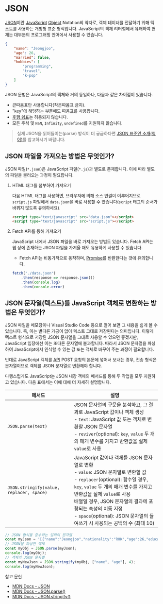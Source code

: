 # JSON

[JSON](/javascript/docs/glossary.html#json)이란 [JavaScript](/javascript/docs/glossary.html#javascript) [Object](/javascript/docs/glossary.html#객체) Notation의 약자로, 객체 데이터를 전달하기 위해 텍스트를 사용하는 개방형 표준 형식입니다. JavaScript의 객체 리터럴에서 유래하여 현재는 대부분의 프로그래밍 언어에서 사용할 수 있습니다.

```json
{
    "name": "Jeongjoo",
    "age": 26,
    "married": false,
    "hobbies": [
        "programming",
        "travel",
        "k-pop"
    ]
}
```

JSON 문법은 JavaScript의 객체와 거의 동일하나, 다음과 같은 차이점이 있습니다.

* 큰따옴표만 사용합니다(작은따옴표 금지).
* "key"에 해당하는 부분에도 따옴표를 사용합니다.
* [후행 쉼표](https://developer.mozilla.org/ko/docs/Web/JavaScript/Reference/Trailing_commas)는 허용되지 않습니다.
* 모든 주석 및 `NaN`, `Infinity`, `undefined`를 지원하지 않습니다.

> 실제 JSON을 읽어들이는(parse) 방식이 더 궁금하다면 [JSON 표준안 소개(영어)](https://www.json.org/json-en.html)를 참고하시기 바랍니다.

## JSON 파일을 가져오는 방법은 무엇인가?

JSON 파일(`*.json`)은 JavaScript 파일(`*.js`)과 별도로 존재합니다. 이에 따라 별도의 파일을 불러오는 과정이 필요합니다. 

1. HTML 태그를 첨부하여 가져오기
    
    다음 HTML 태그를 사용하면, 브라우저에 의해 소스 연결이 이루어지므로 `script.js` 파일에서 `data.json`을 바로 사용할 수 있습니다(`script` 태그의 순서가 바뀌지 않도록 유의하세요).

    ```html
    <script type="text/javascript" src="data.json"></script>
    <script type="text/javascript" src="script.js"></script>
    ```

2. Fetch API를 통해 가져오기

    JavaScript 내에서 JSON 파일을 바로 가져오는 방법도 있습니다. Fetch API는 웹 상에 존재하는 JSON 파일을 가져올 때도 유용하게 사용할 수 있습니다.

    * Fetch API는 비동기적으로 동작하며, [Promise](/javascript/docs/glossary.html#promise)를 반환한다는 것에 유의합니다.

    ```javascript
    fetch("./data.json")
        .then(response => response.json())
        .then(console.log)
        .then(console.error)
    ```

## JSON 문자열(텍스트)를 JavaScript 객체로 변환하는 방법은 무엇인가?

JSON 파일을 메모장이나 Visual Studio Code 등으로 열어 보면 그 내용을 쉽게 볼 수 있습니다. 즉, 이는 별다른 가공이 없이 텍스트 그대로 저장된다는 의미입니다. 이렇게 텍스트 형식으로 저장된 JSON 문자열을 그대로 사용할 수 있으면 좋겠지만, JavaScript 입장에선 이는 또다른 문자열에 불과합니다. 따라서 JSON 문자열을 파싱하여 JavaScript에서 인식할 수 있는 값 또는 객체로 바꾸어 주는 과정이 필요합니다.

반대로 JavaScript 객체를 [API](/javascript/docs/glossary.html#api) POST 요청의 본문에 넣어서 보내는 경우, 전송 형식은 문자열이므로 객체를 JSON 문자열로 변환해야 합니다. 

다행스럽게도 JavaScript는 JSON 내장 객체의 메서드를 통해 두 작업을 모두 지원하고 있습니다. 다음 표에서는 이에 대해 더 자세히 설명합니다.

| 메서드 | 설명 |
| --- | --- | 
| `JSON.parse(text)` | JSON 문자열의 구문을 분석하고, 그 결과로 JavaScript 값이나 객체 생성<br>- `text`: JavaScript 값 또는 객체로 변환할 JSON 문자열<br>- `reviver`(optional): `key`, `value` 두 개의 매개 변수를 가지고 반환값을 실제 `value`로 사용 | 
| `JSON.stringify(value, replacer, space)` | JavaScript 값이나 객체를 JSON 문자열로 변환<br>- `value`: JSON 문자열로 변환할 값<br>- `replacer`(optional): 함수일 경우, `key`, `value` 두 개의 매개 변수를 가지고 반환값을 실제 `value`로 사용<br>배열일 경우, JSON 문자열의 결과에 포함되는 속성의 이름 지정<br>- `space`(optional): JSON 문자열의 들여쓰기 시 사용되는 공백의 수 (최대 10) | 

```javascript
// JSON 형식을 준수하는 임의의 문자열
const myJson = '[{"name":"Jeongjoo","nationality":"ROK","age":26,"education":{"elementary":"Jeodong","middle":"Jeodong","high":"Goyang Global","univ":"Korea"}}]';
// JSON을 파싱한 객체
const myObj = JSON.parse(myJson);
console.log(myObj);
// 객체의 JSON 문자열
const myNewJson = JSON.stringify(myObj, ["name", "age"], 4);
console.log(myNewJson);
```

참고 문헌

* [MDN Docs - JSON](https://developer.mozilla.org/ko/docs/Web/JavaScript/Reference/Global_Objects/JSON)
* [MDN Docs - JSON.parse()](https://developer.mozilla.org/ko/docs/Web/JavaScript/Reference/Global_Objects/JSON/parse)
* [MDN Docs - JSON.stringify()](https://developer.mozilla.org/ko/docs/Web/JavaScript/Reference/Global_Objects/JSON/stringify)
